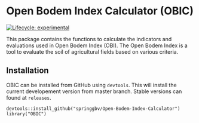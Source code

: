 # Open Bodem Index Calculator (OBIC)

<!-- badges: start -->
[![Lifecycle: experimental](https://img.shields.io/badge/lifecycle-experimental-orange.svg)](https://www.tidyverse.org/lifecycle/#experimental)
<!-- badges: end -->

This package contains the functions to calculate the indicators and evaluations used in Open Bodem Index (OBI).
The Open Bodem Index is a tool to evaluate the soil of agricultural fields based on various criteria.

## Installation

OBIC can be installed from GitHub using `devtools`. This will install the current developement version from master branch. Stable versions can found at `releases`.
```
devtools::install_github("springgbv/Open-Bodem-Index-Calculator")
library("OBIC")
```
